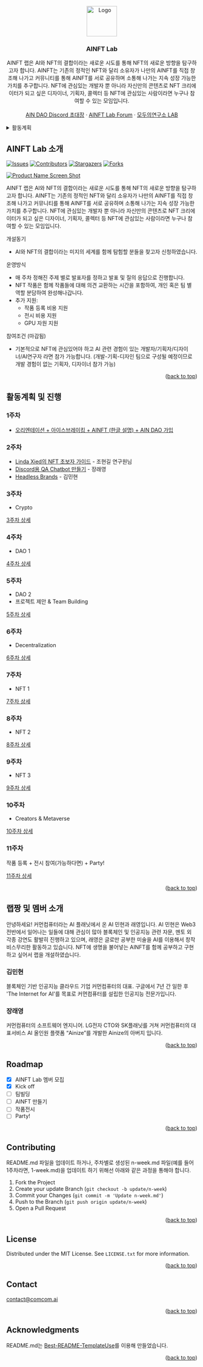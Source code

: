 <div id="top"></div>
<!--
*** Thanks for checking out the Best-README-Template. If you have a suggestion
*** that would make this better, please fork the repo and create a pull request
*** or simply open an issue with the tag "enhancement".
*** Don't forget to give the project a star!
*** Thanks again! Now go create something AMAZING! :D
-->



<!-- PROJECT SHIELDS -->
<!--
*** I'm using markdown "reference style" links for readability.
*** Reference links are enclosed in brackets [ ] instead of parentheses ( ).
*** See the bottom of this document for the declaration of the reference variables
*** for contributors-url, forks-url, etc. This is an optional, concise syntax you may use.
*** https://www.markdownguide.org/basic-syntax/#reference-style-links
-->


<!-- PROJECT LOGO -->
<br />
<div align="center">
  <a href="https://github.com/AINFTs/AINFT-Lab">
    <img src="images/logo.png" alt="Logo" width="80" height="80">
  </a>

  <h3 align="center">AINFT Lab</h3>

  <p align="center">
    AINFT 랩은 AI와 NFT의 결합이라는 새로운 시도를 통해 NFT의 새로운 방향을 탐구하고자 합니다. AINFT는 기존의 정적인 NFT와 달리 소유자가 나만의 AINFT를 직접 창조해 나가고 커뮤니티를 통해 AINFT를 서로 공유하며 소통해 나가는 지속 성장 가능한 가치를 추구합니다. NFT에 관심있는 개발자 뿐 아니라 자신만의 콘텐츠로 NFT 크리에이터가 되고 싶은 디자이너, 기획자, 콜렉터 등 NFT에 관심있는 사람이라면 누구나 참여할 수 있는 모임입니다.
    <br />
    <br />
    <a href="https://discord.gg/3MBZ7tQ8C4">AIN DAO Discord 초대장</a>
    ·
    <a href="https://forum2.ainetwork.ai/">AINFT Lab Forum</a>
    ·
    <a href="https://modulabs-hub.oopy.io/">모두의연구소 LAB</a>
  </p>
</div>

<!-- TABLE OF CONTENTS -->
<details>
  <summary>활동계획</summary>
  <ol>
    <li><a href="#1주차">주차: 오리엔테이션 + 아이스브레이킹 + AINFT (한글 설명) + AIN DAO 가입</a></li>
    <li><a href="#2주차">주차: NFT 사례 탐방 (ERC721, ERC1155, Solana, OpenSea, BAYC, DOODLES)</a></li>
    <li><a href="#3주차">주차: 나만의 NFT 만들어서 Testnet에 Minting 하기 (이더리움, 솔라나)</a></li>
    <li><a href="#4주차">주차: AI 사례 탐방 (GPT-3, DALL-E 2, Disco-Diffusion 등)</a></li>
    <li><a href="#5주차">주차: 프로젝트 제안 & Team Building</a></li>
    <li><a href="#6주차">주차: TBA</a></li>
    <li><a href="#7주차">주차: TBA</a></li>
    <li><a href="#8주차">주차: TBA</a></li>
    <li><a href="#9주차">주차: TBA</a></li>
    <li><a href="#10주차">주차: TBA</a></li>
    <li><a href="#11주차">주차: 작품 등록 + 전시 참여(가능하다면) + Party!</a></li>
  </ol>
</details>



<!-- ABOUT THE PROJECT -->
## AINFT Lab 소개

[![Issues][issues-shield]][issues-url]
[![Contributors][contributors-shield]][contributors-url]
[![Stargazers][stars-shield]][stars-url]
[![Forks][forks-shield]][forks-url]


[![Product Name Screen Shot][product-screenshot]](https://example.com)

AINFT 랩은 AI와 NFT의 결합이라는 새로운 시도를 통해 NFT의 새로운 방향을 탐구하고자 합니다. AINFT는 기존의 정적인 NFT와 달리 소유자가 나만의 AINFT를 직접 창조해 나가고 커뮤니티를 통해 AINFT를 서로 공유하며 소통해 나가는 지속 성장 가능한 가치를 추구합니다. NFT에 관심있는 개발자 뿐 아니라 자신만의 콘텐츠로 NFT 크리에이터가 되고 싶은 디자이너, 기획자, 콜렉터 등 NFT에 관심있는 사람이라면 누구나 참여할 수 있는 모임입니다.

개설동기
* AI와 NFT의 결합이라는 미지의 세계를 함께 탐험할 분들을 찾고자 신청하였습니다.

운영방식
* 매 주차 정해진 주제 별로 발표자를 정하고 발표 및 질의 응답으로 진행합니다.
* NFT 작품은 함께 작품들에 대해 의견 교환하는 시간을 포함하여, 개인 혹은 팀 별 역할 분담하여 완성해나갑니다.
* 추가 지원:
  * 작품 등록 비용 지원
  * 전시 비용 지원
  * GPU 자원 지원

참여조건 (마감됨)
* 기본적으로 NFT에 관심있어야 하고 AI 관련 경험이 있는 개발자/기획자/디자이너/AI연구자 라면 참가 가능합니다. (개발-기획-디자인 팀으로 구성될 예정이므로 개발 경험이 없는 기획자, 디자이너 참가 가능)

<p align="right">(<a href="#top">back to top</a>)</p>


<!-- GETTING STARTED -->
## 활동계획 및 진행

### 1주차
- [오리엔테이션 + 아이스브레이킹 + AINFT (한글 설명) + AIN DAO 가입](docs/1-week.md)

### 2주차
- [Linda Xied의 NFT 초보자 가이드](https://github.com/AINFTs/AINFT-Lab/blob/master/docs/2-week.md#1-linda-xie-%EC%9D%98-nft-%EC%B4%88%EB%B3%B4%EC%9E%90-%EA%B0%80%EC%9D%B4%EB%93%9C---%EC%A1%B0%ED%98%84%EA%B8%B8-%EC%97%B0%EA%B5%AC%EC%9B%90%EB%8B%98) - 조현길 연구원님
- [Discord용 QA Chatbot 만들기](https://github.com/AINFTs/AINFT-Lab/blob/master/docs/2-week.md#2-discord%EC%9A%A9-qa-chatbot-%EB%A7%8C%EB%93%A4%EA%B8%B0---%EC%9E%A5%EB%9E%98%EC%98%81-%EB%9E%A9%EC%A7%B1) - 장래영
- [Headless Brands](https://github.com/AINFTs/AINFT-Lab/blob/master/docs/2-week.md#3----%EA%B9%80%EB%AF%BC%ED%98%84-%EB%9E%A9%EC%A7%B1) - 김민현

### 3주차
- Crypto

[3주차 상세](docs/3-week.md)

### 4주차
- DAO 1

[4주차 상세](docs/4-week.md)

### 5주차
- DAO 2
- 프로젝트 제안 & Team Building

[5주차 상세](docs/5-week.md)

### 6주차
- Decentralization

[6주차 상세](docs/6-week.md)

### 7주차
- NFT 1

[7주차 상세](docs/7-week.md)

### 8주차
- NFT 2

[8주차 상세](docs/8-week.md)

### 9주차
- NFT 3

[9주차 상세](docs/9-week.md)

### 10주차
- Creators & Metaverse

[10주차 상세](docs/10-week.md)

### 11주차
작품 등록 + 전시 참여(가능하다면) + Party!

[11주차 상세](docs/11-week.md)

<p align="right">(<a href="#top">back to top</a>)</p>



## 랩짱 및 멤버 소개
안녕하세요! 커먼컴퓨터라는 AI 플래닛에서 온 AI 민현과 래영입니다. AI 민현은 Web3 전반에서 일어나는 일들에 대해 관심이 많아 블록체인 및 인공지능 관련 자문, 멘토 외 각종 강연도 활발히 진행하고 있으며, 래영은 글로만 공부한 미술을 AI를 이용해서 창작 비스무리한 활동하고 있습니다. NFT에 생명을 불어넣는 AINFT를 함께 공부하고 구현하고 싶어서 랩을 개설하였습니다.

### 김민현
블록체인 기반 인공지능 클라우드 기업 커먼컴퓨터의 대표. 구글에서 7년 간 일한 후 'The Internet for AI'를 목표로 커먼컴퓨터를 설립한 인공지능 전문가입니다.

### 장래영
커먼컴퓨터의 소프트웨어 엔지니어. LG전자 CTO와 SK플래닛를 거쳐 커먼컴퓨터의 대표서비스 AI 올인원 플랫폼 “Ainize”를 개발한 Ainize의 아버지 입니다.

<p align="right">(<a href="#top">back to top</a>)</p>


<!-- ROADMAP -->
## Roadmap

- [x] AINFT Lab 멤버 모집
- [x] Kick off
- [ ] 팀빌딩
- [ ] AINFT 만들기
- [ ] 작품전시
- [ ] Party!

<p align="right">(<a href="#top">back to top</a>)</p>



<!-- CONTRIBUTING -->
## Contributing

README.md 파일을 업데이트 하거나, 주차별로 생성된 n-week.md 파일(예를 들어 1주차라면, 1-week.md)을 업데이트 하기 위해선 아래와 같은 과정을 통해야 합니다.

1. Fork the Project
2. Create your update Branch (`git checkout -b update/n-week`)
3. Commit your Changes (`git commit -m 'Update n-week.md'`)
4. Push to the Branch (`git push origin update/n-week`)
5. Open a Pull Request

<p align="right">(<a href="#top">back to top</a>)</p>



<!-- LICENSE -->
## License

Distributed under the MIT License. See `LICENSE.txt` for more information.

<p align="right">(<a href="#top">back to top</a>)</p>



<!-- CONTACT -->
## Contact

contact@comcom.ai

<p align="right">(<a href="#top">back to top</a>)</p>



<!-- ACKNOWLEDGMENTS -->
## Acknowledgments

README.md는 [Best-README-TemplateUse](https://github.com/othneildrew/Best-README-TemplateUse)를 이용해 만들었습니다.

<p align="right">(<a href="#top">back to top</a>)</p>



<!-- MARKDOWN LINKS & IMAGES -->
<!-- https://www.markdownguide.org/basic-syntax/#reference-style-links -->
[contributors-shield]: https://img.shields.io/github/contributors/AINFTs/AINFT-Lab.svg?style=for-the-badge
[contributors-url]: https://github.com/AINFTs/AINFT-Lab/graphs/contributors
[forks-shield]: https://img.shields.io/github/forks/AINFTs/AINFT-Lab.svg?style=for-the-badge
[forks-url]: https://github.com/AINFTs/AINFT-Lab/network/members
[stars-shield]: https://img.shields.io/github/stars/AINFTs/AINFT-Lab.svg?style=for-the-badge
[stars-url]: https://github.com/AINFTs/AINFT-Lab/stargazers
[issues-shield]: https://img.shields.io/github/issues/AINFTs/AINFT-Lab.svg?style=for-the-badge
[issues-url]: https://github.com/AINFTs/AINFT-Lab/issues
[license-shield]: https://img.shields.io/github/license/AINFTs/AINFT-Lab.svg?style=for-the-badge
[license-url]: https://github.com/AINFTs/AINFT-Lab/blob/master/LICENSE.txt
[linkedin-shield]: https://img.shields.io/badge/-LinkedIn-black.svg?style=for-the-badge&logo=linkedin&colorB=555
[linkedin-url]: https://linkedin.com/in/othneildrew
[product-screenshot]: images/screenshot.png
